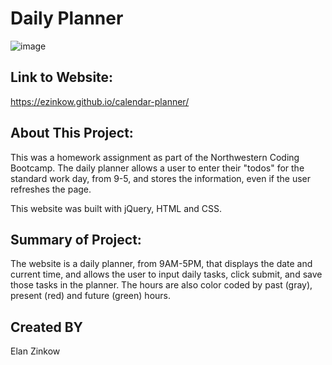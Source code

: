 # Daily Planner

![image](https://user-images.githubusercontent.com/71417500/97793423-b127b000-1bb9-11eb-8707-073895241480.png)

## Link to Website:

https://ezinkow.github.io/calendar-planner/

## About This Project:

This was a homework assignment as part of the Northwestern Coding Bootcamp. The daily planner allows a user to enter their "todos" for the standard work day, from 9-5, and stores the information, even if the user refreshes the page.

This website was built with jQuery, HTML and CSS.

## Summary of Project:

The website is a daily planner, from 9AM-5PM, that displays the date and current time, and allows the user to input daily tasks, click submit, and save those tasks in the planner. The hours are also color coded by past (gray), present (red) and future (green) hours.

## Created BY

Elan Zinkow
